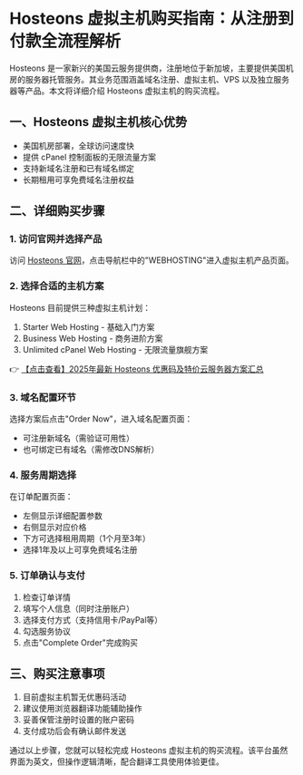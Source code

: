 # Hosteons 虚拟主机购买指南：从注册到付款全流程解析

Hosteons 是一家新兴的美国云服务提供商，注册地位于新加坡，主要提供美国机房的服务器托管服务。其业务范围涵盖域名注册、虚拟主机、VPS 以及独立服务器等产品。本文将详细介绍 Hosteons 虚拟主机的购买流程。

## 一、Hosteons 虚拟主机核心优势
- 美国机房部署，全球访问速度快
- 提供 cPanel 控制面板的无限流量方案
- 支持新域名注册和已有域名绑定
- 长期租用可享免费域名注册权益

## 二、详细购买步骤

### 1. 访问官网并选择产品
访问 [Hosteons 官网](https://bit.ly/hosteons)，点击导航栏中的"WEBHOSTING"进入虚拟主机产品页面。

### 2. 选择合适的主机方案
Hosteons 目前提供三种虚拟主机计划：
1. Starter Web Hosting - 基础入门方案
2. Business Web Hosting - 商务进阶方案
3. Unlimited cPanel Web Hosting - 无限流量旗舰方案

👉 [【点击查看】2025年最新 Hosteons 优惠码及特价云服务器方案汇总](https://bit.ly/hosteons)

### 3. 域名配置环节
选择方案后点击"Order Now"，进入域名配置页面：
- 可注册新域名（需验证可用性）
- 也可绑定已有域名（需修改DNS解析）

### 4. 服务周期选择
在订单配置页面：
- 左侧显示详细配置参数
- 右侧显示对应价格
- 下方可选择租用周期（1个月至3年）
- 选择1年及以上可享免费域名注册

### 5. 订单确认与支付
1. 检查订单详情
2. 填写个人信息（同时注册账户）
3. 选择支付方式（支持信用卡/PayPal等）
4. 勾选服务协议
5. 点击"Complete Order"完成购买

## 三、购买注意事项
1. 目前虚拟主机暂无优惠码活动
2. 建议使用浏览器翻译功能辅助操作
3. 妥善保管注册时设置的账户密码
4. 支付成功后会有确认邮件发送

通过以上步骤，您就可以轻松完成 Hosteons 虚拟主机的购买流程。该平台虽然界面为英文，但操作逻辑清晰，配合翻译工具使用体验更佳。